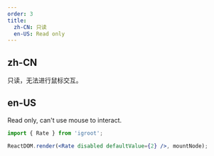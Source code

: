```yaml
---
order: 3
title:
  zh-CN: 只读
  en-US: Read only
---
```


## zh-CN

只读，无法进行鼠标交互。

## en-US

Read only, can't use mouse to interact.

````jsx
import { Rate } from 'igroot';

ReactDOM.render(<Rate disabled defaultValue={2} />, mountNode);
````
